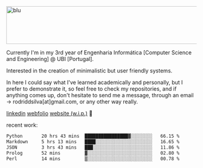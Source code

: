 
<img width="1415" height="100" alt="blu" src="https://github.com/rdsilva01/rdsilva01/assets/101207588/deb060e5-d035-4f09-b511-e3f50605b207">

Currently I'm in my 3rd year of Engenharia Informática [Computer Science and Engineering] @ UBI [Portugal].

Interested in the creation of minimalistic but user friendly systems.

In here I could say what I've learned academically and personally, but I prefer to demonstrate it, so feel free to check my repositories, and if anything comes up, don't hesitate to send me a message, through an email -> rodriddsilva[at]gmail.com, or any other way really.

[linkedin](https://www.linkedin.com/in/rodrigo-silva-455b291bb/)
[webfolio](https://rdsilva01.github.io/portfolio-resume)
[website (w.i.p.)](https://rdsilva01.github.io/) 🏁

<!-- ![](https://komarev.com/ghpvc/?username=rdsilva01) -->

recent work:
<!--START_SECTION:waka-->

```txt
Python       20 hrs 43 mins  ████████████████▓░░░░░░░░   66.15 %
Markdown     5 hrs 13 mins   ████░░░░░░░░░░░░░░░░░░░░░   16.65 %
JSON         3 hrs 43 mins   ███░░░░░░░░░░░░░░░░░░░░░░   11.86 %
Prolog       52 mins         ▓░░░░░░░░░░░░░░░░░░░░░░░░   02.80 %
Perl         14 mins         ▒░░░░░░░░░░░░░░░░░░░░░░░░   00.78 %
```

<!--END_SECTION:waka-->

